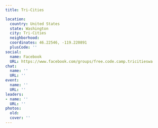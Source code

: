 ```yaml
---
title: Tri-Cities

location:
  country: United States
  state: Washington
  city: Tri-Cities
  neighborhood: 
  coordinates: 46.22546, -119.220891
  plusCode: ''
social:
  name: Facebook
  URL: https://www.facebook.com/groups/free.code.camp.tricitieswa
chat:
  name: ''
  URL: ''
event:
  name: ''
  URL: ''
leaders:
- name: ''
  URL: ''
photos:
  old: 
  cover: ''
---
```

